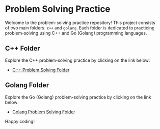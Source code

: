 # Problem Solving Practice

Welcome to the problem-solving practice repository! This project consists of two main folders: `c++` and `golang`. Each folder is dedicated to practicing problem-solving using C++ and Go (Golang) programming languages.

## C++ Folder
Explore the C++ problem-solving practice by clicking on the link below:
- [C++ Problem Solving Folder](<c++>)

## Golang Folder
Explore the Go (Golang) problem-solving practice by clicking on the link below:
- [Golang Problem Solving Folder](<golang>)

Happy coding!
